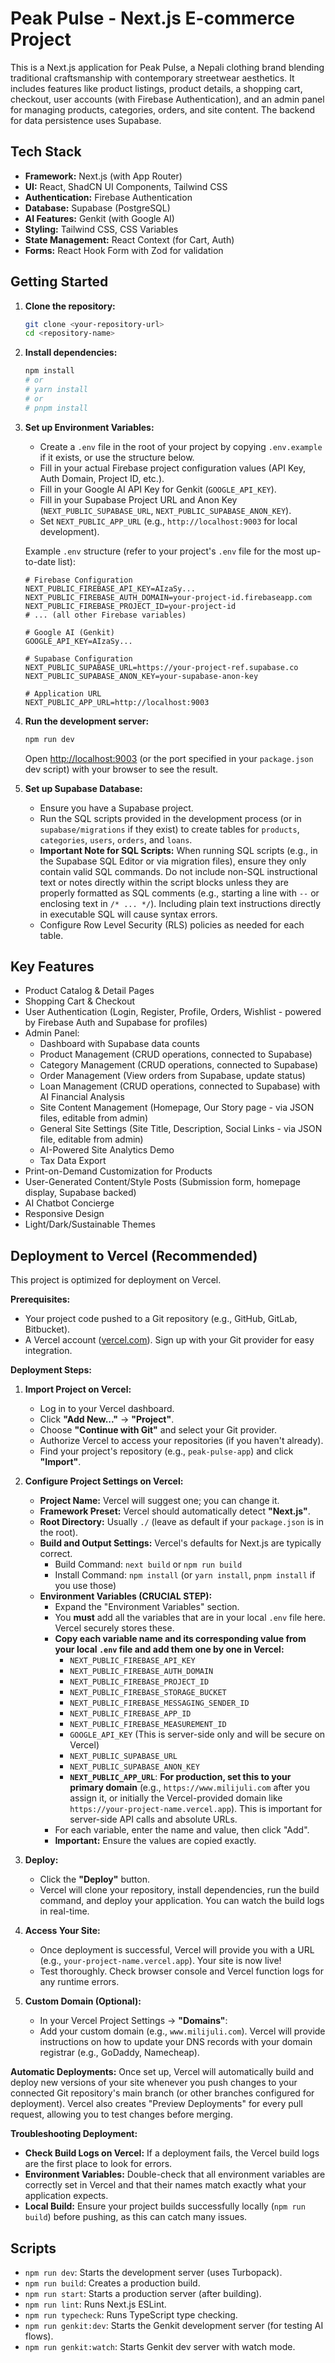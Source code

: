 
# Peak Pulse - Next.js E-commerce Project

This is a Next.js application for Peak Pulse, a Nepali clothing brand blending traditional craftsmanship with contemporary streetwear aesthetics. It includes features like product listings, product details, a shopping cart, checkout, user accounts (with Firebase Authentication), and an admin panel for managing products, categories, orders, and site content. The backend for data persistence uses Supabase.

## Tech Stack

*   **Framework:** Next.js (with App Router)
*   **UI:** React, ShadCN UI Components, Tailwind CSS
*   **Authentication:** Firebase Authentication
*   **Database:** Supabase (PostgreSQL)
*   **AI Features:** Genkit (with Google AI)
*   **Styling:** Tailwind CSS, CSS Variables
*   **State Management:** React Context (for Cart, Auth)
*   **Forms:** React Hook Form with Zod for validation

## Getting Started

1.  **Clone the repository:**
    ```bash
    git clone <your-repository-url>
    cd <repository-name>
    ```

2.  **Install dependencies:**
    ```bash
    npm install
    # or
    # yarn install
    # or
    # pnpm install
    ```

3.  **Set up Environment Variables:**
    *   Create a `.env` file in the root of your project by copying `.env.example` if it exists, or use the structure below.
    *   Fill in your actual Firebase project configuration values (API Key, Auth Domain, Project ID, etc.).
    *   Fill in your Google AI API Key for Genkit (`GOOGLE_API_KEY`).
    *   Fill in your Supabase Project URL and Anon Key (`NEXT_PUBLIC_SUPABASE_URL`, `NEXT_PUBLIC_SUPABASE_ANON_KEY`).
    *   Set `NEXT_PUBLIC_APP_URL` (e.g., `http://localhost:9003` for local development).

    Example `.env` structure (refer to your project's `.env` file for the most up-to-date list):
    ```env
    # Firebase Configuration
    NEXT_PUBLIC_FIREBASE_API_KEY=AIzaSy...
    NEXT_PUBLIC_FIREBASE_AUTH_DOMAIN=your-project-id.firebaseapp.com
    NEXT_PUBLIC_FIREBASE_PROJECT_ID=your-project-id
    # ... (all other Firebase variables)

    # Google AI (Genkit)
    GOOGLE_API_KEY=AIzaSy...

    # Supabase Configuration
    NEXT_PUBLIC_SUPABASE_URL=https://your-project-ref.supabase.co
    NEXT_PUBLIC_SUPABASE_ANON_KEY=your-supabase-anon-key

    # Application URL
    NEXT_PUBLIC_APP_URL=http://localhost:9003
    ```

4.  **Run the development server:**
    ```bash
    npm run dev
    ```
    Open [http://localhost:9003](http://localhost:9003) (or the port specified in your `package.json` dev script) with your browser to see the result.

5.  **Set up Supabase Database:**
    *   Ensure you have a Supabase project.
    *   Run the SQL scripts provided in the development process (or in `supabase/migrations` if they exist) to create tables for `products`, `categories`, `users`, `orders`, and `loans`.
    *   **Important Note for SQL Scripts:** When running SQL scripts (e.g., in the Supabase SQL Editor or via migration files), ensure they only contain valid SQL commands. Do not include non-SQL instructional text or notes directly within the script blocks unless they are properly formatted as SQL comments (e.g., starting a line with `--` or enclosing text in `/* ... */`). Including plain text instructions directly in executable SQL will cause syntax errors.
    *   Configure Row Level Security (RLS) policies as needed for each table.

## Key Features

*   Product Catalog & Detail Pages
*   Shopping Cart & Checkout
*   User Authentication (Login, Register, Profile, Orders, Wishlist - powered by Firebase Auth and Supabase for profiles)
*   Admin Panel:
    *   Dashboard with Supabase data counts
    *   Product Management (CRUD operations, connected to Supabase)
    *   Category Management (CRUD operations, connected to Supabase)
    *   Order Management (View orders from Supabase, update status)
    *   Loan Management (CRUD operations, connected to Supabase) with AI Financial Analysis
    *   Site Content Management (Homepage, Our Story page - via JSON files, editable from admin)
    *   General Site Settings (Site Title, Description, Social Links - via JSON file, editable from admin)
    *   AI-Powered Site Analytics Demo
    *   Tax Data Export
*   Print-on-Demand Customization for Products
*   User-Generated Content/Style Posts (Submission form, homepage display, Supabase backed)
*   AI Chatbot Concierge
*   Responsive Design
*   Light/Dark/Sustainable Themes

## Deployment to Vercel (Recommended)

This project is optimized for deployment on Vercel.

**Prerequisites:**
*   Your project code pushed to a Git repository (e.g., GitHub, GitLab, Bitbucket).
*   A Vercel account ([vercel.com](https://vercel.com/)). Sign up with your Git provider for easy integration.

**Deployment Steps:**

1.  **Import Project on Vercel:**
    *   Log in to your Vercel dashboard.
    *   Click **"Add New..."** -> **"Project"**.
    *   Choose **"Continue with Git"** and select your Git provider.
    *   Authorize Vercel to access your repositories (if you haven't already).
    *   Find your project's repository (e.g., `peak-pulse-app`) and click **"Import"**.

2.  **Configure Project Settings on Vercel:**
    *   **Project Name:** Vercel will suggest one; you can change it.
    *   **Framework Preset:** Vercel should automatically detect **"Next.js"**.
    *   **Root Directory:** Usually `./` (leave as default if your `package.json` is in the root).
    *   **Build and Output Settings:** Vercel's defaults for Next.js are typically correct.
        *   Build Command: `next build` or `npm run build`
        *   Install Command: `npm install` (or `yarn install`, `pnpm install` if you use those)
    *   **Environment Variables (CRUCIAL STEP):**
        *   Expand the "Environment Variables" section.
        *   You **must** add all the variables that are in your local `.env` file here. Vercel securely stores these.
        *   **Copy each variable name and its corresponding value from your local `.env` file and add them one by one in Vercel:**
            *   `NEXT_PUBLIC_FIREBASE_API_KEY`
            *   `NEXT_PUBLIC_FIREBASE_AUTH_DOMAIN`
            *   `NEXT_PUBLIC_FIREBASE_PROJECT_ID`
            *   `NEXT_PUBLIC_FIREBASE_STORAGE_BUCKET`
            *   `NEXT_PUBLIC_FIREBASE_MESSAGING_SENDER_ID`
            *   `NEXT_PUBLIC_FIREBASE_APP_ID`
            *   `NEXT_PUBLIC_FIREBASE_MEASUREMENT_ID`
            *   `GOOGLE_API_KEY` (This is server-side only and will be secure on Vercel)
            *   `NEXT_PUBLIC_SUPABASE_URL`
            *   `NEXT_PUBLIC_SUPABASE_ANON_KEY`
            *   **`NEXT_PUBLIC_APP_URL`**: **For production, set this to your primary domain** (e.g., `https://www.milijuli.com` after you assign it, or initially the Vercel-provided domain like `https://your-project-name.vercel.app`). This is important for server-side API calls and absolute URLs.
        *   For each variable, enter the name and value, then click "Add".
        *   **Important:** Ensure the values are copied exactly.

3.  **Deploy:**
    *   Click the **"Deploy"** button.
    *   Vercel will clone your repository, install dependencies, run the build command, and deploy your application. You can watch the build logs in real-time.

4.  **Access Your Site:**
    *   Once deployment is successful, Vercel will provide you with a URL (e.g., `your-project-name.vercel.app`). Your site is now live!
    *   Test thoroughly. Check browser console and Vercel function logs for any runtime errors.

5.  **Custom Domain (Optional):**
    *   In your Vercel Project Settings -> **"Domains"**:
    *   Add your custom domain (e.g., `www.milijuli.com`). Vercel will provide instructions on how to update your DNS records with your domain registrar (e.g., GoDaddy, Namecheap).

**Automatic Deployments:**
Once set up, Vercel will automatically build and deploy new versions of your site whenever you push changes to your connected Git repository's main branch (or other branches configured for deployment). Vercel also creates "Preview Deployments" for every pull request, allowing you to test changes before merging.

**Troubleshooting Deployment:**
*   **Check Build Logs on Vercel:** If a deployment fails, the Vercel build logs are the first place to look for errors.
*   **Environment Variables:** Double-check that all environment variables are correctly set in Vercel and that their names match exactly what your application expects.
*   **Local Build:** Ensure your project builds successfully locally (`npm run build`) before pushing, as this can catch many issues.

## Scripts

*   `npm run dev`: Starts the development server (uses Turbopack).
*   `npm run build`: Creates a production build.
*   `npm run start`: Starts a production server (after building).
*   `npm run lint`: Runs Next.js ESLint.
*   `npm run typecheck`: Runs TypeScript type checking.
*   `npm run genkit:dev`: Starts the Genkit development server (for testing AI flows).
*   `npm run genkit:watch`: Starts Genkit dev server with watch mode.

    

